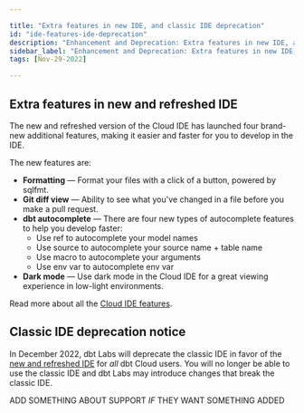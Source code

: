 ```yaml
---

title: "Extra features in new IDE, and classic IDE deprecation"
id: "ide-features-ide-deprecation"
description: "Enhancement and Deprecation: Extra features in new IDE, and classic IDE deprecation"
sidebar_label: "Enhancement and Deprecation: Extra features in new IDE, and classic IDE deprecation"
tags: [Nov-29-2022]

---
```


## Extra features in new and refreshed IDE

The new and refreshed version of the Cloud IDE has launched four brand-new additional features, making it easier and faster for you to develop in the IDE.

The new features are:

- **Formatting** &mdash; Format your files with a click of a button, powered by sqlfmt.
- **Git diff view** &mdash; Ability to see what you've changed in a file before you make a pull request.
- **dbt autocomplete** &mdash; There are four new types of autocomplete features to help you develop faster:
    - Use ref to autocomplete your model names
    - Use source to autocomplete your source name + table name
    - Use macro to autocomplete your arguments
    - Use env var to autocomplete env var
- **Dark mode**	&mdash;  Use dark mode in the Cloud IDE for a great viewing experience in low-light environments.

Read more about all the [Cloud IDE features](/docs/get-started/dbt-cloud-features).

## Classic IDE deprecation notice

In December 2022, dbt Labs will deprecate the classic IDE in favor of the [new and refreshed IDE](/docs/get-started/develop-in-the-cloud) for _all_ dbt Cloud users. You will no longer be able to use the classic IDE and dbt Labs may introduce changes that break the classic IDE.

ADD SOMETHING ABOUT SUPPORT _IF_ THEY WANT SOMETHING ADDED
